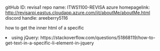 gitHub ID: revisa1
repo name: ITWS1100-REVISA
azure homepagelink: http://revisarpi.eastus.cloudapp.azure.com/iit/aboutMe/aboutMe.html
discord handle: areeberry5116


how to get the inner html of a specific 
<li> using jQuery: https://stackoverflow.com/questions/51868119/how-to-get-text-in-a-specific-li-element-in-jquery

